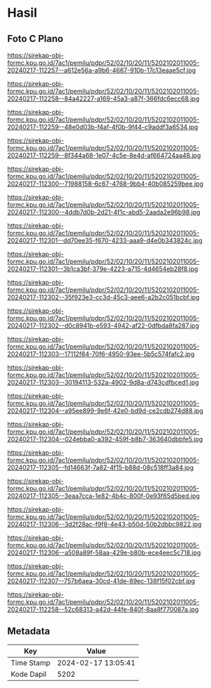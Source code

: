 # Hasil

## Foto C Plano

https://sirekap-obj-formc.kpu.go.id/7ac1/pemilu/pdpr/52/02/10/20/11/5202102011005-20240217-112257--a612e56a-a9b6-4667-910b-17c13eaae5cf.jpg

https://sirekap-obj-formc.kpu.go.id/7ac1/pemilu/pdpr/52/02/10/20/11/5202102011005-20240217-112258--84a42227-a169-45a3-a87f-366fdc6ecc68.jpg

https://sirekap-obj-formc.kpu.go.id/7ac1/pemilu/pdpr/52/02/10/20/11/5202102011005-20240217-112259--48e0d03b-f4af-4f0b-9f44-c9addf3a6534.jpg

https://sirekap-obj-formc.kpu.go.id/7ac1/pemilu/pdpr/52/02/10/20/11/5202102011005-20240217-112259--8f344a68-1e07-4c5e-8e4d-af664724aa48.jpg

https://sirekap-obj-formc.kpu.go.id/7ac1/pemilu/pdpr/52/02/10/20/11/5202102011005-20240217-112300--71988158-6c67-4768-9bb4-40b085259bee.jpg

https://sirekap-obj-formc.kpu.go.id/7ac1/pemilu/pdpr/52/02/10/20/11/5202102011005-20240217-112300--4ddb7d0b-2d21-4f1c-abd5-2aada2e96b98.jpg

https://sirekap-obj-formc.kpu.go.id/7ac1/pemilu/pdpr/52/02/10/20/11/5202102011005-20240217-112301--dd70ee35-f670-4233-aaa9-d4e0b343824c.jpg

https://sirekap-obj-formc.kpu.go.id/7ac1/pemilu/pdpr/52/02/10/20/11/5202102011005-20240217-112301--3b1ca3bf-379e-4223-a715-4d4654eb28f8.jpg

https://sirekap-obj-formc.kpu.go.id/7ac1/pemilu/pdpr/52/02/10/20/11/5202102011005-20240217-112302--35f923e3-cc3d-45c3-aee6-a2b2c051bcbf.jpg

https://sirekap-obj-formc.kpu.go.id/7ac1/pemilu/pdpr/52/02/10/20/11/5202102011005-20240217-112302--d0c8941b-e593-4942-af22-0dfbda8fa287.jpg

https://sirekap-obj-formc.kpu.go.id/7ac1/pemilu/pdpr/52/02/10/20/11/5202102011005-20240217-112303--17112f84-70f6-4950-93ee-5b5c574fafc2.jpg

https://sirekap-obj-formc.kpu.go.id/7ac1/pemilu/pdpr/52/02/10/20/11/5202102011005-20240217-112303--30194113-532a-4902-9d8a-d743cdfbced1.jpg

https://sirekap-obj-formc.kpu.go.id/7ac1/pemilu/pdpr/52/02/10/20/11/5202102011005-20240217-112304--a95ee899-9e6f-42e0-bd9d-ce2cdb274d88.jpg

https://sirekap-obj-formc.kpu.go.id/7ac1/pemilu/pdpr/52/02/10/20/11/5202102011005-20240217-112304--024ebba0-a392-459f-b8b7-363640dbbfe5.jpg

https://sirekap-obj-formc.kpu.go.id/7ac1/pemilu/pdpr/52/02/10/20/11/5202102011005-20240217-112305--fd14663f-7a82-4f15-b88d-08c518ff3a84.jpg

https://sirekap-obj-formc.kpu.go.id/7ac1/pemilu/pdpr/52/02/10/20/11/5202102011005-20240217-112305--3eaa7cca-1e82-4b4c-800f-0e93f65d5bed.jpg

https://sirekap-obj-formc.kpu.go.id/7ac1/pemilu/pdpr/52/02/10/20/11/5202102011005-20240217-112306--3d2f28ac-f9f8-4e43-b50d-50b2dbbc9822.jpg

https://sirekap-obj-formc.kpu.go.id/7ac1/pemilu/pdpr/52/02/10/20/11/5202102011005-20240217-112306--a508a89f-58aa-429e-b80b-ece4eec5c718.jpg

https://sirekap-obj-formc.kpu.go.id/7ac1/pemilu/pdpr/52/02/10/20/11/5202102011005-20240217-112307--757b6aea-30cd-41de-89ec-138f15f02cbf.jpg

https://sirekap-obj-formc.kpu.go.id/7ac1/pemilu/pdpr/52/02/10/20/11/5202102011005-20240217-112258--52c68313-a42d-44fe-840f-8aa8f770087a.jpg


## Metadata

| Key        | Value               |
| ---------- | ------------------- |
| Time Stamp | 2024-02-17 13:05:41 |
| Kode Dapil | 5202                |



